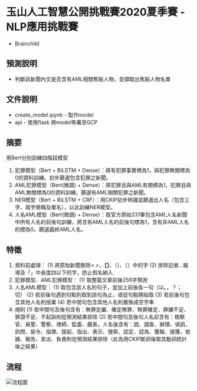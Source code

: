 # 玉山人工智慧公開挑戰賽2020夏季賽 - NLP應用挑戰賽
* Brainchild
## 預測說明
* 判斷該新聞內文是否含有AML相關焦點人物，並擷取出焦點人物名單
## 文件說明
* create_model.ipynb - 製作model
* api - 使用flask 將model佈署至GCP
## 摘要
用Bert分別訓練四階段模型
1.	犯罪模型（Bert + BiLSTM + Dense）：將有犯罪事實標為1，與犯罪無關標為0的資料訓練。初步篩選包含犯罪之新聞。
2.	AML犯罪模型（Bert(微調) + Dense）：將犯罪且與AML有關標為1，犯罪且與AML無關標為0的資料訓練。篩選有AML相關犯罪之新聞。
3.	NER模型（Bert + BiLSTM + CRF）：用CKIP初步辨識並篩選出人名（包含三字、兩字簡稱及單名），以此訓練NER模型。
4.	人名AML模型（Bert(微調) + Dense）：取官方原始331筆包含AML人名新聞中所有人名的前後句訓練，將含有AML人名的前後句標為1，含有非AML人名的標為0。篩選最終AML人名。
## 特徵
1.	資料前處理：
(1) 	將原始新聞刪除< >、【】、（）、〔〕中的字
(2) 	排除記者…報導及「」中長度四以下的字，防止假名納入
2.	犯罪模型、AML犯罪模型：
(1) 	取整篇文章前後256字預測
3.	人名AML模型：
(1) 	取包含該人名的句子，並加上前後各一句（以。，？；切）
(2) 	若前後句遇到句點則取到該句為止，或從句點開始取
(3) 	若前後句包含其他人名則捨棄
(4) 	若中間句包含其他人名則置換成空字串
4.	規則
(1) 	若中間句及後句含有：無罪定讞、確定無罪、無罪確定、罪嫌不足、罪證不足、不起訴則從預測結果排除
(2) 	若中間句及後句人名前含有：檢察官、員警、警察、律師、監委、廳長，人名後含有：說、調查、辦理、偵訊、訊問、諭令、指揮、提起、指出、表示、搜索、認定、認為、獲報、接獲、依據、報告、拿出、負責則從預測結果排除（此為用CKIP斷詞後取其動詞統計後之結果）

## 流程
![流程圖](https://github.com/jasonliu1990/esun_summer_game_2020/blob/master/docs/%E6%B5%81%E7%A8%8B.png)

